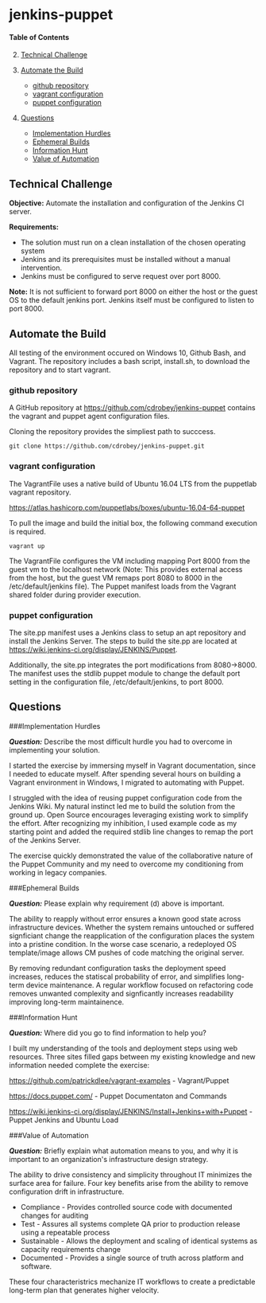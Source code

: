 # jenkins-puppet

#### Table of Contents


2. [Technical Challenge](#technical-challenge)
3. [Automate the Build](#automate-the-build)
    * [github repository](#github-repository)
    * [vagrant configuration](#vagrant-configuration)
    * [puppet configuration](#puppet-configuration)

4. [Questions](#questions)
    * [Implementation Hurdles](#implementation-hurdles)
    * [Ephemeral Builds](#ephemeral-builds)
    * [Information Hunt](#information-hunt)
    * [Value of Automation](#value-of-automation)

## Technical Challenge

**Objective:** Automate the installation and configuration of the Jenkins CI server.

**Requirements:**
* The solution must run on a clean installation of the chosen operating system
* Jenkins and its prerequisites must be installed without a manual intervention.
* Jenkins must be configured to serve request over port 8000.

**Note:** It is not sufficient to forward port 8000 on either the host or the guest OS to the default jenkins port.  Jenkins itself must be configured to listen to port 8000.

## Automate the Build

All testing of the environment occured on Windows 10, Github Bash, and Vagrant.  The repository includes a bash script, install.sh, to download the repository and to start vagrant.

### github repository

A GitHub repository at https://github.com/cdrobey/jenkins-puppet contains the vagrant and puppet agent configuration files.

Cloning the repository provides the simpliest path to succcess.  

```puppet
git clone https://github.com/cdrobey/jenkins-puppet.git
```
### vagrant configuration

The VagrantFile uses a native build of Ubuntu 16.04 LTS from the puppetlab vagrant repository.  


https://atlas.hashicorp.com/puppetlabs/boxes/ubuntu-16.04-64-puppet

To pull the image and build the initial box, the following command execution is required.

```puppet
vagrant up
```

The VagrantFile configures the VM including mapping Port 8000 from the guest vm to the localhost network  (Note: This provides external access from the host, but the guest VM remaps port 8080 to 8000 in the /etc/default/jenkins file).  The Puppet manifest loads from the Vagrant shared folder during provider execution.

### puppet configuration

The site.pp manifest uses a Jenkins class to setup an apt repository and install the Jenkins Server.  The steps to build the site.pp are located at https://wiki.jenkins-ci.org/display/JENKINS/Puppet.

Additionally, the site.pp integrates the port modifications from 8080->8000.  The manifest uses the stdlib puppet module to change the default port setting in the configuration file, /etc/default/jenkins, to port 8000.


## Questions

###Implementation Hurdles

***Question:*** Describe the most difficult hurdle you had to overcome in implementing your solution.

I started the exercise by immersing myself in Vagrant documentation, since I needed to educate myself.  After spending several hours on building a Vagrant environment in Windows, I migrated to automating with Puppet.

I struggled with the idea of reusing puppet configuration code from the Jenkins Wiki.  My natural instinct led me to build the solution from the ground up.  Open Source encourages leveraging existing work to simplify the effort.  After recognizing my inhibition, I used example code as my starting point and added the required stdlib line changes to remap the port of the Jenkins Server.

The exercise quickly demonstrated the value of the collaborative nature of the Puppet Community and my need to overcome my conditioning from working in legacy companies. 

###Ephemeral Builds

***Question:*** Please explain why requirement (d) above is important.

The ability to reapply without error ensures a known good state across infrastructure devices.  Whether the system remains untouched or suffered signficiant change the reapplication of the configuration places the system into a pristine condition.  In the worse case scenario, a redeployed OS template/image allows CM pushes of code matching the original server.

By removing redundant configuration tasks the deployment speed increases, reduces the statiscal probability of error, and simplifies long-term device maintenance.  A regular workflow focused on refactoring code removes unwanted complexity and signficantly increases readability improving long-term maintainence. 



###Information Hunt

***Question:*** Where did you go to find information to help you?

I built my understanding of the tools and deployment steps using web resources.  Three sites filled gaps between my existing knowledge and new information needed complete the exercise:

https://github.com/patrickdlee/vagrant-examples - Vagrant/Puppet

https://docs.puppet.com/ - Puppet Documentaton and Commands

https://wiki.jenkins-ci.org/display/JENKINS/Install+Jenkins+with+Puppet - Puppet Jenkins and Ubuntu Load

###Value of Automation

***Question:*** Briefly explain what automation means to you, and why it is important to an organization's infrastructure design strategy.


The ability to drive consistency and simplicity throughout IT minimizes the surface area for failure.  Four key benefits arise from the ability to remove configuration drift in infrastructure.  

* Compliance - Provides controlled source code with documented changes for auditing
* Test - Assures all systems complete QA prior to production release using a repeatable process
* Sustainable - Allows the deployment and scaling of identical systems as capacity requirements change
* Documented - Provides a single source of truth across platform and software.  

These four characteristrics mechanize IT workflows to create a predictable long-term plan that generates higher velocity.